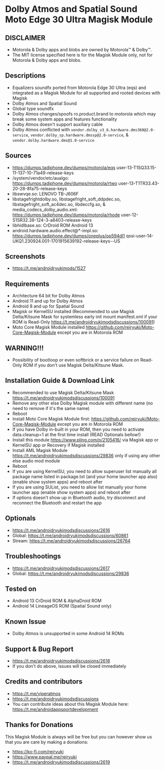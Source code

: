 # Dolby Atmos and Spatial Sound Moto Edge 30 Ultra Magisk Module

## DISCLAIMER
- Motorola & Dolby apps and blobs are owned by Motorola™ & Dolby™.
- The MIT license specified here is for the Magisk Module only, not for Motorola & Dolby apps and blobs.

## Descriptions
- Equalizers soundfx ported from Motorola Edge 30 Ultra (eqs) and integrated as a Magisk Module for all supported and rooted devices with Magisk
- Dolby Atmos and Spatial Sound
- Global type soundfx
- Dolby Atmos changes/spoofs ro.product.brand to motorola which may break some system apps and features functionality
- Dolby Atmos doesn't support auxiliary cable
- Dolby Atmos conflicted with `vendor.dolby_v3_6.hardware.dms360@2.0-service`, `vendor.dolby_sp.hardware.dmssp@2.0-service`, & `vendor.dolby.hardware.dms@1.0-service`

## Sources
- https://dumps.tadiphone.dev/dumps/motorola/eqs user-13-T1SQ33.15-11-137-10-71a49-release-keys
- /system/vendor/etc/aualgo: https://dumps.tadiphone.dev/dumps/motorola/rtwo user-13-T1TR33.43-20-28-8fa75-release-keys
- libswvqe.so: LENOVO TB-J606F
- libstagefrightdolby.so, libstagefright_soft_ddpdec.so, libstagefright_soft_ac4dec.so, libdeccfg.so, & media_codecs_dolby_audio.xml: https://dumps.tadiphone.dev/dumps/motorola/rhode user-12-S1SR32.38-124-3-a8403-release-keys
- libhidlbase.so: CrDroid ROM Android 13
- android.hardware.audio.effect@*-impl.so: https://dumps.tadiphone.dev/dumps/oneplus/op594dl1 qssi-user-14-UKQ1.230924.001-1701915639192-release-keys--US

## Screenshots
- https://t.me/androidryukimods/1527

## Requirements
- Architecture 64 bit for Dolby Atmos
- Android 11 and up for Dolby Atmos
- Android 8 and up for Spatial Sound
- Magisk or KernelSU installed (Recommended to use Magisk Delta/Kitsune Mask for systemless early init mount manifest.xml if your ROM is Read-Only https://t.me/androidryukimodsdiscussions/100091)
- Moto Core Magisk Module installed https://github.com/reiryuki/Moto-Core-Magisk-Module except you are in Motorola ROM

## WARNING!!!
- Possibility of bootloop or even softbrick or a service failure on Read-Only ROM if you don't use Magisk Delta/Kitsune Mask.

## Installation Guide & Download Link
- Recommended to use Magisk Delta/Kitsune Mask https://t.me/androidryukimodsdiscussions/100091
- Remove any other else Dolby Magisk module with different name (no need to remove if it's the same name)
- Reboot
- Install Moto Core Magisk Module first: https://github.com/reiryuki/Moto-Core-Magisk-Module except you are in Motorola ROM
- If you have Dolby in-built in your ROM, then you need to activate data.cleanup=1 at the first time install (READ Optionals bellow!)
- Install this module https://www.pling.com/p/2105416/ via Magisk app or KernelSU app or Recovery if Magisk installed
- Install AML Magisk Module https://t.me/androidryukimodsdiscussions/29836 only if using any other else audio mod module
- Reboot
- If you are using KernelSU, you need to allow superuser list manually all package name listed in package.txt (and your home launcher app also) (enable show system apps) and reboot after
- If you are using SUList, you need to allow list manually your home launcher app (enable show system apps) and reboot after
- If options doesn't show up in Bluetooth audio, try disconnect and reconnect the Bluetooth and restart the app

## Optionals
- https://t.me/androidryukimodsdiscussions/2616
- Global: https://t.me/androidryukimodsdiscussions/60861
- Stream: https://t.me/androidryukimodsdiscussions/26764

## Troubleshootings
- https://t.me/androidryukimodsdiscussions/2617
- Global: https://t.me/androidryukimodsdiscussions/29836

## Tested on
- Android 13 CrDroid ROM & AlphaDroid ROM
- Android 14 LineageOS ROM (Spatial Sound only)

## Known Issue
- Dolby Atmos is unsupported in some Android 14 ROMs

## Support & Bug Report
- https://t.me/androidryukimodsdiscussions/2618
- If you don't do above, issues will be closed immediately

## Credits and contributors
- https://t.me/viperatmos
- https://t.me/androidryukimodsdiscussions
- You can contribute ideas about this Magisk Module here: https://t.me/androidappsportdevelopment

## Thanks for Donations
This Magisk Module is always will be free but you can however show us that you are care by making a donations:
- https://ko-fi.com/reiryuki
- https://www.paypal.me/reiryuki
- https://t.me/androidryukimodsdiscussions/2619


